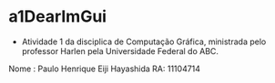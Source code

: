# a1DearImGui
- Atividade 1 da disciplica de Computação Gráfica, ministrada pelo professor Harlen pela Universidade Federal do ABC.

Nome : Paulo Henrique Eiji Hayashida RA: 11104714


